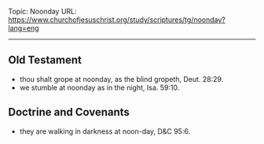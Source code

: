 Topic: Noonday
URL: https://www.churchofjesuschrist.org/study/scriptures/tg/noonday?lang=eng

---

## Old Testament

- thou shalt grope at noonday, as the blind gropeth, Deut. 28:29.
- we stumble at noonday as in the night, Isa. 59:10.

## Doctrine and Covenants

- they are walking in darkness at noon-day, D&C 95:6.

